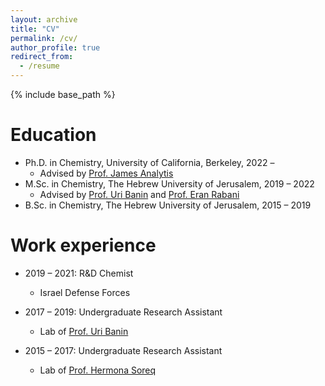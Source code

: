 ```yaml
---
layout: archive
title: "CV"
permalink: /cv/
author_profile: true
redirect_from:
  - /resume
---
```


{% include base_path %}

Education
======
* Ph.D. in Chemistry, University of California, Berkeley, 2022 –
  * Advised by [Prof. James Analytis](https://physics.berkeley.edu/research-faculty/research-groups/analytis-lab) 
* M.Sc. in Chemistry, The Hebrew University of Jerusalem, 2019 – 2022
  * Advised by [Prof. Uri Banin](https://openscholar.huji.ac.il/baningroup/) and [Prof. Eran Rabani](http://www.cchem.berkeley.edu/ergrp/)
* B.Sc. in Chemistry, The Hebrew University of Jerusalem, 2015 – 2019

Work experience
======
* 2019 – 2021: R&D Chemist
  * Israel Defense Forces
  
* 2017 – 2019: Undergraduate Research Assistant
  * Lab of [Prof. Uri Banin](https://openscholar.huji.ac.il/baningroup/)

* 2015 – 2017: Undergraduate Research Assistant
  * Lab of [Prof. Hermona Soreq](https://elsc.huji.ac.il/people-directory/faculty-members/hermona-soreq/)

